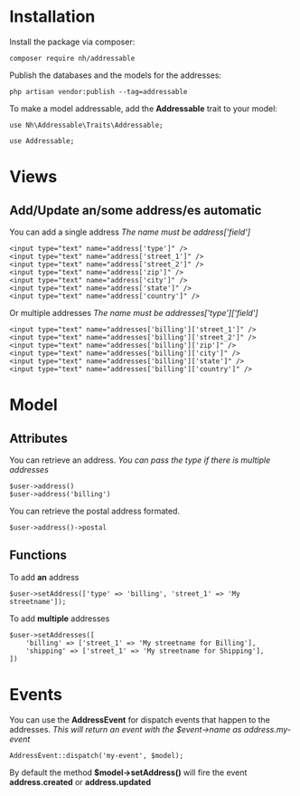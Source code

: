 # Installation

Install the package via composer:

```
composer require nh/addressable
```

Publish the databases and the models for the addresses:

```
php artisan vendor:publish --tag=addressable
```

To make a model addressable, add the **Addressable** trait to your model:

```
use Nh\Addressable\Traits\Addressable;

use Addressable;
```

# Views

## Add/Update an/some address/es automatic

You can add a single address
*The name must be address['field']*

```
<input type="text" name="address['type']" />
<input type="text" name="address['street_1']" />
<input type="text" name="address['street_2']" />
<input type="text" name="address['zip']" />
<input type="text" name="address['city']" />
<input type="text" name="address['state']" />
<input type="text" name="address['country']" />
```

Or multiple addresses
*The name must be addresses['type']['field']*

```
<input type="text" name="addresses['billing']['street_1']" />
<input type="text" name="addresses['billing']['street_2']" />
<input type="text" name="addresses['billing']['zip']" />
<input type="text" name="addresses['billing']['city']" />
<input type="text" name="addresses['billing']['state']" />
<input type="text" name="addresses['billing']['country']" />
```

# Model

## Attributes

You can retrieve an address.
*You can pass the type if there is multiple addresses*

```
$user->address()
$user->address('billing')
```

You can retrieve the postal address formated.

```
$user->address()->postal
```

## Functions

To add **an** address

```
$user->setAddress(['type' => 'billing', 'street_1' => 'My streetname']);
```

To add **multiple** addresses

```
$user->setAddresses([
    'billing' => ['street_1' => 'My streetname for Billing'],
    'shipping' => ['street_1' => 'My streetname for Shipping'],
])
```

# Events

You can use the **AddressEvent** for dispatch events that happen to the addresses.
*This will return an event with the $event->name as address.my-event*


```
AddressEvent::dispatch('my-event', $model);
```

By default the method **$model->setAddress()** will fire the event **address.created** or **address.updated**
